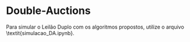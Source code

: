 # Double-Auctions

Para simular o Leilão Duplo com os algoritmos propostos, utilize o arquivo \textit{simulacao_DA.ipynb}.
